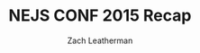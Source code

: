 ---
title: 'NEJS CONF 2015 Recap'
author: Zach Leatherman
layout: post
permalink: /nejsconf/2015/
categories:
tags:
  - external
  - nejsconf
external_url: https://nebraskajs.com/2015/nejsconf-2015/
---